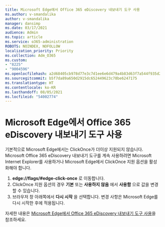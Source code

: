 ```yaml
---
title: Microsoft Edge에서 Office 365 eDiscovery 내보내기 도구 사용
ms.author: v-smandalika
author: v-smandalika
manager: dansimp
ms.date: 03/17/2021
audience: Admin
ms.topic: article
ms.service: o365-administration
ROBOTS: NOINDEX, NOFOLLOW
localization_priority: Priority
ms.collection: Adm_O365
ms.custom:
- "8225"
- "9004596"
ms.openlocfilehash: a2d68405cb978d77e3c7d1ee6e6d479a4b83d63f7a544f935d2785aad3a77d69
ms.sourcegitcommit: b5f7da89a650d2915dc652449623c78be6247175
ms.translationtype: HT
ms.contentlocale: ko-KR
ms.lasthandoff: 08/05/2021
ms.locfileid: "54002774"
---
```

# <a name="enable-the-office-365-ediscovery-export-tool-in-microsoft-edge"></a>Microsoft Edge에서 Office 365 eDiscovery 내보내기 도구 사용

기본적으로 Microsoft Edge에서는 ClickOnce가 더이상 지원되지 않습니다. Microsoft Office 365 eDiscovery 내보내기 도구를 계속 사용하려면 Microsoft Internet Explorer를 사용하거나 Microsoft Edge에서 ClickOnce 지원 옵션을 활성화해야 합니다.

1. **edge://flags/#edge-click-once** 로 이동합니다.
2. ClickOnce 지원 옵션의 경우 **기본** 또는 **사용하지 않음** 에서 **사용함** 으로 값을 변경할 수 있습니다.
3. 브라우저 창 아래쪽에서 **다시 시작** 을 선택합니다. 변경 사항은 Microsoft Edge를 다시 시작한 후에 적용됩니다.

자세한 내용은 [Microsoft Edge에서 Office 365 eDiscovery 내보내기 도구 사용](https://docs.microsoft.com/microsoft-365/compliance/configure-edge-to-export-search-results)을 참조하세요.


